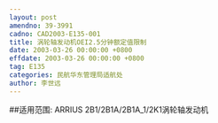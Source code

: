 ```yaml
---
layout: post
amendno: 39-3991
cadno: CAD2003-E135-001
title: 涡轮轴发动机OEI2.5分钟额定值限制
date: 2003-03-26 00:00:00 +0800
effdate: 2003-03-26 00:00:00 +0800
tag: E135
categories: 民航华东管理局适航处
author: 李世远
---
```


##适用范围:
ARRIUS 2B1/2B1A/2B1A_1/2K1涡轮轴发动机

